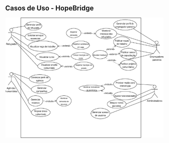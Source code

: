 ## Casos de Uso - HopeBridge

![Diagrama de Casos de Uso da HopeBridge](../assets/images/HopeBridge.png)